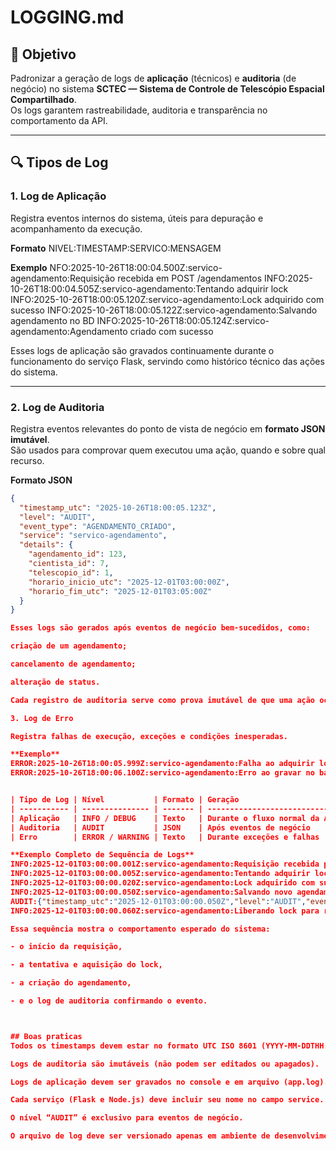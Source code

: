 # LOGGING.md

## 🎯 Objetivo
Padronizar a geração de logs de **aplicação** (técnicos) e **auditoria** (de negócio) no sistema **SCTEC — Sistema de Controle de Telescópio Espacial Compartilhado**.  
Os logs garantem rastreabilidade, auditoria e transparência no comportamento da API.

---

## 🔍 Tipos de Log

### 1. Log de Aplicação
Registra eventos internos do sistema, úteis para depuração e acompanhamento da execução.

**Formato**
NIVEL:TIMESTAMP:SERVICO:MENSAGEM


**Exemplo**
NFO:2025-10-26T18:00:04.500Z:servico-agendamento:Requisição recebida em POST /agendamentos
INFO:2025-10-26T18:00:04.505Z:servico-agendamento:Tentando adquirir lock
INFO:2025-10-26T18:00:05.120Z:servico-agendamento:Lock adquirido com sucesso
INFO:2025-10-26T18:00:05.122Z:servico-agendamento:Salvando agendamento no BD
INFO:2025-10-26T18:00:05.124Z:servico-agendamento:Agendamento criado com sucesso


Esses logs de aplicação são gravados continuamente durante o funcionamento do serviço Flask, servindo como histórico técnico das ações do sistema.

---

### 2. Log de Auditoria
Registra eventos relevantes do ponto de vista de negócio em **formato JSON imutável**.  
São usados para comprovar quem executou uma ação, quando e sobre qual recurso.

**Formato JSON**
```json
{
  "timestamp_utc": "2025-10-26T18:00:05.123Z",
  "level": "AUDIT",
  "event_type": "AGENDAMENTO_CRIADO",
  "service": "servico-agendamento",
  "details": {
    "agendamento_id": 123,
    "cientista_id": 7,
    "telescopio_id": 1,
    "horario_inicio_utc": "2025-12-01T03:00:00Z",
    "horario_fim_utc": "2025-12-01T03:05:00Z"
  }
}

Esses logs são gerados após eventos de negócio bem-sucedidos, como:

criação de um agendamento;

cancelamento de agendamento;

alteração de status.

Cada registro de auditoria serve como prova imutável de que uma ação ocorreu, com identificação do cientista, horário e recurso afetado.

3. Log de Erro

Registra falhas de execução, exceções e condições inesperadas.

**Exemplo**
ERROR:2025-10-26T18:00:05.999Z:servico-agendamento:Falha ao adquirir lock — recurso ocupado
ERROR:2025-10-26T18:00:06.100Z:servico-agendamento:Erro ao gravar no banco de dados


| Tipo de Log | Nível           | Formato | Geração                       |
| ----------- | --------------- | ------- | ----------------------------- |
| Aplicação   | INFO / DEBUG    | Texto   | Durante o fluxo normal da API |
| Auditoria   | AUDIT           | JSON    | Após eventos de negócio       |
| Erro        | ERROR / WARNING | Texto   | Durante exceções e falhas     |

**Exemplo Completo de Sequência de Logs**
INFO:2025-12-01T03:00:00.001Z:servico-agendamento:Requisição recebida para POST /agendamentos
INFO:2025-12-01T03:00:00.005Z:servico-agendamento:Tentando adquirir lock para recurso Hubble-Acad_2025-12-01T03:00:00Z
INFO:2025-12-01T03:00:00.020Z:servico-agendamento:Lock adquirido com sucesso
INFO:2025-12-01T03:00:00.050Z:servico-agendamento:Salvando novo agendamento
AUDIT:{"timestamp_utc":"2025-12-01T03:00:00.050Z","level":"AUDIT","event_type":"AGENDAMENTO_CRIADO","service":"servico-agendamento","details":{"agendamento_id":123,"cientista_id":7,"telescopio_id":1,"horario_inicio_utc":"2025-12-01T03:00:00Z"}}
INFO:2025-12-01T03:00:00.060Z:servico-agendamento:Liberando lock para recurso Hubble-Acad_2025-12-01T03:00:00Z

Essa sequência mostra o comportamento esperado do sistema:

- o início da requisição,

- a tentativa e aquisição do lock,

- a criação do agendamento,

- e o log de auditoria confirmando o evento.



## Boas praticas
Todos os timestamps devem estar no formato UTC ISO 8601 (YYYY-MM-DDTHH:MM:SS.sssZ).

Logs de auditoria são imutáveis (não podem ser editados ou apagados).

Logs de aplicação devem ser gravados no console e em arquivo (app.log).

Cada serviço (Flask e Node.js) deve incluir seu nome no campo service.

O nível “AUDIT” é exclusivo para eventos de negócio.

O arquivo de log deve ser versionado apenas em ambiente de desenvolvimento (não em produção).
